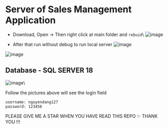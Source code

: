 # Server of Sales Management Application

- Download, Open -> Then right click at main folder and ```rebuid```\\
![image](https://user-images.githubusercontent.com/72656184/161431365-72997c60-ad6d-49e2-87fe-0dcf6a1235e2.png)

- After that run without debug to run local server ![image](https://user-images.githubusercontent.com/72656184/161429899-2e53d8ba-9d17-4edb-afb4-844e5ae3f5b3.png)

![image](https://user-images.githubusercontent.com/72656184/161429931-39a79c5b-4577-4b29-bac0-ee54dbdcf98b.png)

## Database - SQL SERVER 18
![image](https://user-images.githubusercontent.com/72656184/161478015-e8a13dc1-9961-42e7-bc16-a40cbeec6785.png)\\


Follow the pictures above will see the login field 
```
username: nguyendang127
password: 123456
```


PLEASE GIVE ME A STAR WHEN YOU HAVE READ THIS REPO ✨
THANK YOU !!!
